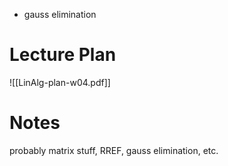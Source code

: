 
- gauss elimination

# Lecture Plan

![[LinAlg-plan-w04.pdf]]


# Notes

probably matrix stuff, RREF, gauss elimination, etc.